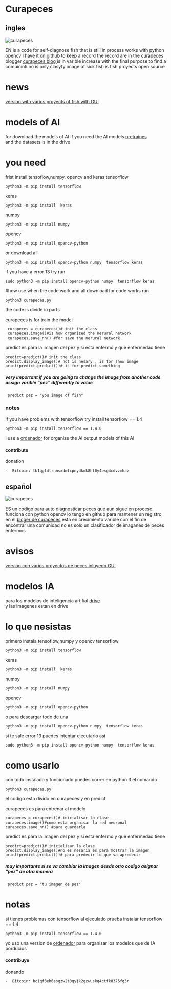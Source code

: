 # Curapeces
## ingles 

![curapeces](http://wiki.unloquer.org/_media/personas/jero98772/curapeces.png)

EN is a code for self-diagnose fish that is still in process works with python opencv I have it on github to keep a record the record are in the curapeces blogger    [curapeces blog ](https://curapeces.blogspot.com)is in varible increase with the final purpose  to find a comuininti no is only clasyfy image of sick fish is fish proyects open source
# news 
[version with varios proyects of fish with GUI](https://github.com/jero98772/wwwofish)   
# models of AI  
for download the models of AI
if you need the AI models [pretraines]( https://drive.google.com/drive/folders/1JU56IQ6u9Cn7rzvttIsmEEZLmIozNdAU?usp=sharing)  
and the datasets  is in the drive 
# you need       
frist install  tensoflow,numpy, opencv and  keras
tensorflow

    python3 -m pip install tensorflow
keras

    python3 -m pip install  keras
numpy

    python3 -m pip install numpy 
opencv

    python3 -m pip install opencv-python

or download all 

    python3 -m pip install opencv-python numpy  tensorflow keras

if you have a error 13 try run 

	sudo python3 -m pip install opencv-python numpy  tensorflow keras
#how use 
when the code work and all download for code works run 

	python3 curapeces.py


the code is divide in parts

curapeces is for train the model

	 curapeces = curapeces()# init the class
	 curapeces.image()#is how organized the nerural network
	 curapeces.save_nn() #for save the nerural network

predict es para  la imagen del pez y si esta enfermo y que enfermedad tiene

	predict=predict()# init the class
	predict.display_image()# not is nesary , is for show image 
	print(predict.predict())# is for predict something

##### very important if you are going to change the image from another code assign varible "pez" differently to value

     predict.pez = "you image of fish"

### notes
if you have problems with tensorflow try install tensorflow == 1.4

    python3 -m pip install tensorflow == 1.4.0


i use a  [ordenador](https://github.com/jero98772/ordenador) for organize the AI output models of this AI
#### contribute
donation
	
	-  Bitcoin: tb1qgt4trnnsxdmfcpnydkmk8ht0y4esg4cdvzmhaz

## español

![curapeces](http://wiki.unloquer.org/_media/personas/jero98772/curapeces.png)


ES un código para auto diagnosticar peces que aun sigue en proceso  funciona con python opencv lo tengo en github para mantener un registro en el [bloger de curapeces](https://curapeces.blogspot.com) esta en crecimiento varible con el fin de encontrar una comunidad  no es solo un clasificador de imaganes de peces enfermos 
# avisos
[version con varios proyectos de  peces inluyedo GUI](https://github.com/jero98772/wwwofish)
# modelos IA
para los modelos de inteligencia artifial [drive]( https://drive.google.com/drive/folders/1JU56IQ6u9Cn7rzvttIsmEEZLmIozNdAU?usp=sharing)  
y las imagenes estan en drive

# lo que nesistas  
primero instala tensoflow,numpy y opencv
tensorflow

    python3 -m pip install tensorflow
keras

    python3 -m pip install  keras
numpy

    python3 -m pip install numpy 
opencv

    python3 -m pip install opencv-python

o para descargar todo de una 

    python3 -m pip install opencv-python numpy  tensorflow keras

si te sale error 13 puedes intentar ejecutarlo asi 

	sudo python3 -m pip install opencv-python numpy  tensorflow keras

# como usarlo
con todo instalado y funcionado puedes correr en python 3 el comando 

	python3 curapeces.py


el codigo esta divido en curapeces y en predict

curapeces es para entrenar al modelo

	curapeces = curapeces()# inicialisar la clase
	curapeces.image()#como esta organisar la red neuronal
	curapeces.save_nn() #para guardarla

predict es para  la imagen del pez y si esta enfermo y que enfermedad tiene

	predict=predict()# inicialisar la clase
	predict.display_image()#no es nesaria es para mostrar la imagen
	print(predict.predict())# para predecir lo que va apredecir

##### muy importante si se va cambiar la imagen  desde otro codigo asignar "pez" de otra manera

     predict.pez = "tu imagen de pez"

# notas 
si tienes problemas con tensorflow al ejeculatlo prueba instalar  tensorflow == 1.4

    python3 -m pip install tensorflow == 1.4.0

yo uso una version de [ordenador](https://github.com/jero98772/ordenador) para organisar los modelos que  de IA porducios

#### contribuye 
donando 

	
	-  Bitcoin: bc1qf3eh6ssgzw2t3qyjk2gzwuskq4ctfk8375fg3r
